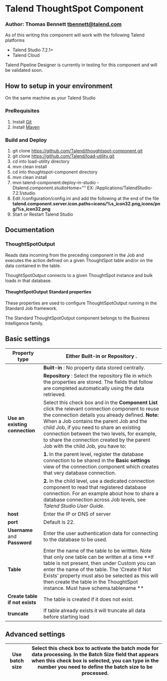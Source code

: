 # Talend ThoughtSpot Component #
### Author: Thomas Bennett <tbennett@talend.com> ###

As of this writing this component will work with the following Talend platforms
* Talend Studio 7.2.1+
* Talend Cloud

Talend Pipeline Designer is currently in testing for this component and will be validated soon.

## How to setup in your environment ##
On the same machine as your Talend Studio
### PreRequisites ###
1. Install [Git](https://git-scm.com/downloads)
2. Install [Maven](https://maven.apache.org/download.cgi)

### Build and Deploy ###
1. git clone https://github.com/Talend/thoughtspot-component.git
2. git clone https://github.com/Talend/load-utility.git
3. cd into load-utility directory
4. mvn clean install
5. cd into thoughtspot-component directory
6. mvn clean install
7. mvn talend-component:deploy-in-studio -Dtalend.component.studioHome="<Path to Talend Studio>"
EX: /Applications/TalendStudio-7.2.1/studio
8. Edit <Path to Talend Studio>/configuration/config.ini and add the following at the end of the file **talend.component.server.icon.paths=icons/%s_icon32.png,icons/png/%s_icon32.png**
9. Start or Restart Talend Studio

## Documentation ##


### ThoughtSpotOutput ###

Reads data incoming from the preceding component in the Job and executes the action defined on a given ThoughtSpot table and/or on the data contained in the table.

ThoughtSpotOutput connects to a given ThoughtSpot instance and bulk loads in that database.


#### ThoughtSpotOutput Standard properties

These properties are used to configure ThoughtSpotOutput running in the Standard Job framework.

The Standard ThoughtSpotOutput component belongs to the Business Intelligence family.


## Basic settings

| **Property type** | Either  **Built-in**  or  **Repository**  . |
| --- | --- |
|   | **Built-in** : No property data stored centrally. |
|   | **Repository** : Select the repository file in which the properties are stored. The fields that follow are completed automatically using the data retrieved. |
| **Use an existing connection** | Select this check box and in the  **Component List**  click the relevant connection component to reuse the connection details you already defined. **Note:**  When a Job contains the parent Job and the child Job, if you need to share an existing connection between the two levels, for example, to share the connection created by the parent Job with the child Job, you have to:|
|  | **1.** In the parent level, register the database connection to be shared in the  **Basic settings**  view of the connection component which creates that very database connection.|
|  | **2.** In the child level, use a dedicated connection component to read that registered database connection. For an example about how to share a database connection across Job levels, see _Talend Studio User Guide_.|
| **host** | Enter the IP or DNS of server |
| **port** | Default is 22. |
| **Username**  and  **Password** | Enter the user authentication data for connecting to the database to be used. |
| **Table** | Enter the name of the table to be written. Note that only one table can be written at a time **If table is not present, then under Custom you can enter the name of the table. The &#39;Create If Not Exists&#39; property must also be selected as this will then create the table in the ThoughtSpot instance. Must have schema.tablename ** |
| **Create table if not exists** | The table is created if it does not exist. |
| **truncate** | If table already exists it will truncate all data before starting load |


## Advanced settings

| **Use batch size** | Select this check box to activate the batch mode for data processing. In the  **Batch Size**  field that appears when this check box is selected, you can type in the number you need to define the batch size to be processed. |
| --- | --- |